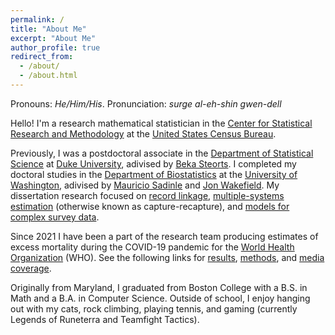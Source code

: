 ```yaml
---
permalink: /
title: "About Me"
excerpt: "About Me"
author_profile: true
redirect_from: 
  - /about/
  - /about.html
---
```


Pronouns: *He/Him/His*. Pronunciation: *surge al-eh-shin gwen-dell*

Hello! I'm a research mathematical statistician in the [Center for Statistical Research and Methodology](https://www.census.gov/topics/research/stat-research.html) at the  [United States Census Bureau](https://www.census.gov/en.html).

Previously, I was a postdoctoral associate in the [Department of Statistical Science](https://stat.duke.edu/) at [Duke University](https://duke.edu/), adivised by  [Beka Steorts](https://scholars.duke.edu/person/beka). I completed my doctoral studies in the [Department of Biostatistics](http://www.biostat.washington.edu/) at the [University of Washington](https://www.washington.edu/), adivised by  [Mauricio Sadinle](http://faculty.washington.edu/msadinle/) and [Jon Wakefield](http://faculty.washington.edu/jonno/). My dissertation research focused on [record linkage](https://www.tandfonline.com/doi/abs/10.1080/01621459.2021.2013242), [multiple-systems estimation](https://arxiv.org/abs/2101.09304) (otherwise known as capture-recapture), and [models for complex survey data](https://data.unicef.org/resources/subnational-under-five-mortality-estimates-1990-2019/).

Since 2021 I have been a part of the research team producing estimates of excess mortality during the COVID-19 pandemic for the [World Health Organization](https://www.who.int/) (WHO). See the following links for  [results](https://www.who.int/data/stories/global-excess-deaths-associated-with-covid-19-january-2020-december-2021), [methods](https://arxiv.org/abs/2205.09081), and [media coverage](https://faculty.washington.edu/jonno/WHOmedia.html).

Originally from Maryland, I graduated from Boston College with a B.S. in Math and a B.A. in Computer Science. Outside of school, I enjoy hanging out with my cats, rock climbing, playing tennis, and gaming (currently Legends of Runeterra and Teamfight Tactics).

